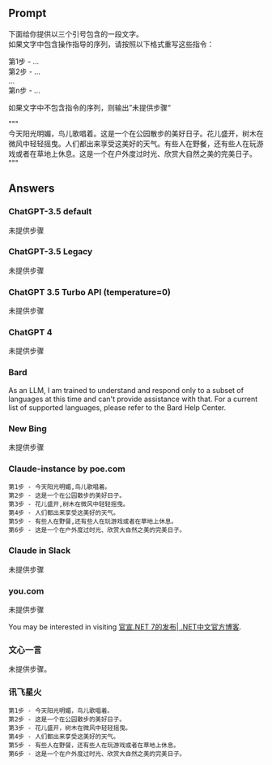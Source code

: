 ## Prompt

下面给你提供以三个引号包含的一段文字。<br/>
如果文字中包含操作指导的序列，请按照以下格式重写这些指令：

第1步 - ...<br/>
第2步 - ...<br/>
...<br/>
第n步 - ...

如果文字中不包含指令的序列，则输出”未提供步骤“

"""<br/>
今天阳光明媚，鸟儿歌唱着。这是一个在公园散步的美好日子。花儿盛开，树木在微风中轻轻摇曳。人们都出来享受这美好的天气。有些人在野餐，还有些人在玩游戏或者在草地上休息。这是一个在户外度过时光、欣赏大自然之美的完美日子。<br/>
"""
## Answers

### ChatGPT-3.5 default
未提供步骤

### ChatGPT-3.5 Legacy
未提供步骤

### ChatGPT 3.5 Turbo API (temperature=0)
未提供步骤

### ChatGPT 4
未提供步骤

### Bard
As an LLM, I am trained to understand and respond only to a subset of languages at this time and can't provide assistance with that. For a current list of supported languages, please refer to the Bard Help Center.

### New Bing
未提供步骤

### Claude-instance by poe.com
```
第1步 - 今天阳光明媚,鸟儿歌唱着。  
第2步 - 这是一个在公园散步的美好日子。  
第3步 - 花儿盛开,树木在微风中轻轻摇曳。  
第4步 - 人们都出来享受这美好的天气。  
第5步 - 有些人在野餐,还有些人在玩游戏或者在草地上休息。  
第6步 - 这是一个在户外度过时光、欣赏大自然之美的完美日子。
```

### Claude in Slack
未提供步骤

### you.com
未提供步骤

You may be interested in visiting [官宣.NET 7的发布| .NET中文官方博客](https://r.v2i8b.com/api/v1/bid/redirect?campaign_id=01GWHNP35ZW7N25QKXMEA9EHVQ&url=https%3A%2F%2Fdevblogs.microsoft.com%2Fdotnet-ch%2F%25E5%25AE%2598%25E5%25AE%25A3-net-7%25E7%259A%2584-%25E5%258F%2591%25E5%25B8%2583%2F&source=youchat&cid=d47bac93-3f67-41cc-87c5-ac5eeb6535cf&fb=https%3A%2F%2Fdevblogs.microsoft.com%2Fdotnet-ch%2F%25E5%25AE%2598%25E5%25AE%25A3-net-7%25E7%259A%2584-%25E5%258F%2591%25E5%25B8%2583%2F).

### 文心一言
未提供步骤。

### 讯飞星火
```
第1步 - 今天阳光明媚，鸟儿歌唱着。
第2步 - 这是一个在公园散步的美好日子。
第3步 - 花儿盛开，树木在微风中轻轻摇曳。
第4步 - 人们都出来享受这美好的天气。
第5步 - 有些人在野餐，还有些人在玩游戏或者在草地上休息。
第6步 - 这是一个在户外度过时光、欣赏大自然之美的完美日子。
```
